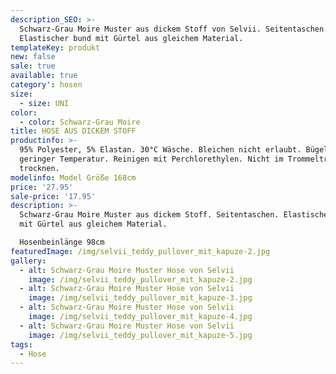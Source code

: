 ```yaml
---
description_SEO: >-
  Schwarz-Grau Moire Muster aus dickem Stoff von Selvii. Seitentaschen.
  Elastischer bund mit Gürtel aus gleichem Material.
templateKey: produkt
new: false
sale: true
available: true
category': hosen
size:
  - size: UNI
color:
  - color: Schwarz-Grau Moire
title: HOSE AUS DICKEM STOFF
productinfo: >-
  95% Polyester, 5% Elastan. 30°C Wäsche. Bleichen nicht erlaubt. Bügeln mit
  geringer Temperatur. Reinigen mit Perchlorethylen. Nicht im Trommeltrockner
  trocknen.
modelinfo: Model Größe 168cm
price: '27.95'
sale-price: '17.95'
description: >-
  Schwarz-Grau Moire Muster aus dickem Stoff. Seitentaschen. Elastischer bund
  mit Gürtel aus gleichem Material.

  Hosenbeinlänge 98cm
featuredImage: /img/selvii_teddy_pullover_mit_kapuze-2.jpg
gallery:
  - alt: Schwarz-Grau Moire Muster Hose von Selvii
    image: /img/selvii_teddy_pullover_mit_kapuze-2.jpg
  - alt: Schwarz-Grau Moire Muster Hose von Selvii
    image: /img/selvii_teddy_pullover_mit_kapuze-3.jpg
  - alt: Schwarz-Grau Moire Muster Hose von Selvii
    image: /img/selvii_teddy_pullover_mit_kapuze-4.jpg
  - alt: Schwarz-Grau Moire Muster Hose von Selvii
    image: /img/selvii_teddy_pullover_mit_kapuze-5.jpg
tags:
  - Hose
---
```


